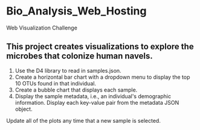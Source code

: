 # Bio_Analysis_Web_Hosting
Web Visualization Challenge

## This project creates visualizations to explore the microbes that colonize human navels.  

1. Use the D4 library to read in samples.json.
2. Create a horizontal bar chart with a dropdown menu to display the top 10 OTUs found in that individual.
3. Create a bubble chart that displays each sample.
4. Display the sample metadata, i.e., an individual's demographic information.  Display each key-value pair from the metadata JSON object.   

Update all of the plots any time that a new sample is selected.
